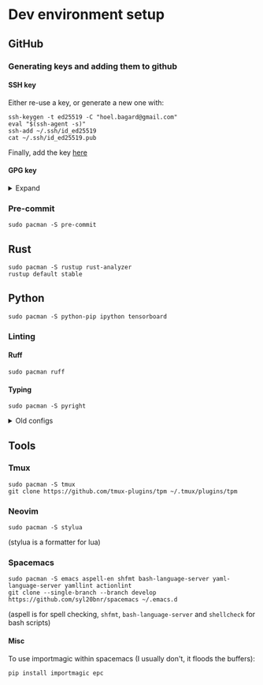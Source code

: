 # Dev environment setup
## GitHub
### Generating keys and adding them to github
#### SSH key
Either re-use a key, or generate a new one with:
```console
ssh-keygen -t ed25519 -C "hoel.bagard@gmail.com"
eval "$(ssh-agent -s)"
ssh-add ~/.ssh/id_ed25519
cat ~/.ssh/id_ed25519.pub
```
Finally, add the key [here](https://github.com/settings/keys)

#### GPG key
<details>
<summary>Expand</summary>
If you already have a key, then it is better to re-use it. Otherwise the follow the instructions below to generate a new one and register it to GitHub.

Use the following command to generate the key. All the defaults can be kept, exept for the key length that must be 4096 bits.
```console
gpg --full-generate-key
```

From the list of GPG keys, copy the long form of the GPG key ID you'd like to use. In this example, the GPG key ID is `3AA5C34371567BD2`:
```console
$ gpg --list-secret-keys --keyid-format=long
/Users/hubot/.gnupg/secring.gpg
------------------------------------
sec   4096R/3AA5C34371567BD2 2016-03-10
uid                          Hoel Bagard <hoel.bagard@gmail.com>
ssb   4096R/42B317FD4BA89E7A 2016-03-10
```

Export the key with:
```console
gpg --armor --export <GPG key ID>
```

Copy your GPG key, beginning with `-----BEGIN PGP PUBLIC KEY BLOCK-----` and ending with `-----END PGP PUBLIC KEY BLOCK-----`, and paste it [here](https://github.com/settings/keys).

Tell git about the GPG key:
```console
git config --global user.signingkey <GPG key ID>
git config --global commit.gpgsign true
```
</details>

### Pre-commit
```console
sudo pacman -S pre-commit
```

## Rust
```console
sudo pacman -S rustup rust-analyzer
rustup default stable
```

## Python
```console
sudo pacman -S python-pip ipython tensorboard
```

### Linting
#### Ruff
```console
sudo pacman ruff
```

#### Typing
```console
sudo pacman -S pyright
```

<details>
<summary>Old configs</summary>

#### Flake8 setup (obsolete)

```console
sudo pacman -S flake8 python-flake8-docstrings
pip install pep8-naming flake8-import-order flake8-bugbear flake8-quotes flake8-comprehensions
```

#### Mypy
Note: I don't use it anymore since pyright is much better.
```console
sudo pacman -S mypy pylsp-mypy
```

#### Packages on the community repo:
Use poetry to manage the packages for the project.
```console
sudo pacman -S python-opencv fmt python-pytorch
```
Notes:
- `fmt` is required for python-opencv
- Use `python-pytorch-cuda` if using a GPU

</details>

## Tools
### Tmux
```console
sudo pacman -S tmux
git clone https://github.com/tmux-plugins/tpm ~/.tmux/plugins/tpm
```

### Neovim
```
sudo pacman -S stylua
```
(stylua is a formatter for lua)

### Spacemacs
```console
sudo pacman -S emacs aspell-en shfmt bash-language-server yaml-language-server yamllint actionlint
git clone --single-branch --branch develop https://github.com/syl20bnr/spacemacs ~/.emacs.d
```

(aspell is for spell checking, `shfmt`, `bash-language-server` and `shellcheck` for bash scripts)

#### Misc
To use importmagic within spacemacs (I usually don't, it floods the buffers):
```console
pip install importmagic epc
```
